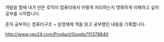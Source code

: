 개발을 할때 내가 만든 로직이 컴퓨터에서 어떻게 처리하는지 명확하게 이해하고 싶어 공부를 시작합니다.
 
혼자 공부하는 컴퓨터구조 + 운영체제 책을 읽고 공부했던 내용을 기록합니다.

http://www.yes24.com/Product/Goods/111378840
